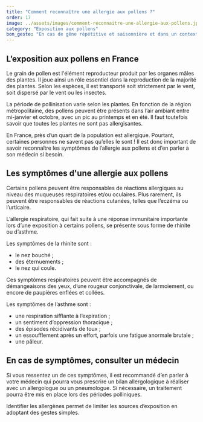 ```yaml
---
title: "Comment reconnaître une allergie aux pollens ?"
order: 17
image: ../assets/images/comment-reconnaitre-une-allergie-aux-pollens.jpg
category: "Exposition aux pollens"
bon_geste: "En cas de gêne répétitive et saisonnière et dans un contexte de fatigue inhabituelle, demander conseil à un professionnel de santé."
---
```


## L’exposition aux pollens en France

Le grain de pollen est l'élément reproducteur produit par les organes mâles des plantes. Il joue ainsi un rôle essentiel dans la reproduction de la majorité des plantes. Selon les espèces, il est transporté soit strictement par le vent, soit dispersé par le vent ou les insectes.

La période de pollinisation varie selon les plantes. En fonction de la région métropolitaine, des pollens peuvent être présents dans l’air ambiant entre mi-janvier et octobre, avec un pic au printemps et en été. Il faut toutefois savoir que toutes les plantes ne sont pas allergisantes.
 
En France, près d’un quart de la population est allergique. Pourtant, certaines personnes ne savent pas qu’elles le sont ! Il est donc important de savoir reconnaître les symptômes de l’allergie aux pollens et d’en parler à son médecin si besoin.

## Les symptômes d'une allergie aux pollens

Certains pollens peuvent être responsables de réactions allergiques au niveau des muqueuses respiratoires et/ou oculaires. Plus rarement, ils peuvent être responsables de réactions cutanées, telles que l’eczéma ou l’urticaire.

L’allergie respiratoire, qui fait suite à une réponse immunitaire importante lors d’une exposition à certains pollens, se présente sous forme de rhinite ou d’asthme.

Les symptômes de la rhinite sont : 
- le nez bouché ;
- des éternuements ;
- le nez qui coule.
 
Ces symptômes respiratoires peuvent être accompagnés de démangeaisons des yeux, d’une rougeur conjonctivale, de larmoiement, ou encore de paupières enflées et collées.

Les symptômes de l’asthme sont :
- une respiration sifflante à l’expiration ;
- un sentiment d’oppression thoracique ;
- des épisodes récidivants de toux ;
- un essoufflement après un effort, parfois une fatigue anormale brutale ;
- une pâleur.

## En cas de symptômes, consulter un médecin

Si vous ressentez un de ces symptômes, il est recommandé d’en parler à votre médecin qui pourra vous prescrire un bilan allergologique à réaliser avec un allergologue ou un pneumologue. Si nécessaire, un traitement pourra être mis en place lors des périodes polliniques.

Identifier les allergènes permet de limiter les sources d’exposition en adoptant des gestes simples. 
